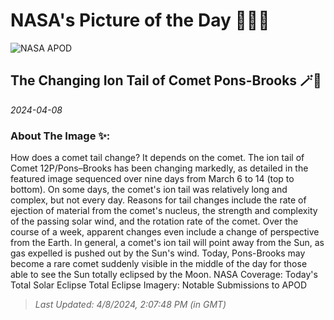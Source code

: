
# NASA's Picture of the Day 🧑‍🚀💫

  ![NASA APOD](https://apod.nasa.gov/apod/image/2404/Comet12pTails_ShengyuLi_3000.jpg)
  
  ## The Changing Ion Tail of Comet Pons-Brooks 🪄🌌
  
  _2024-04-08_
  
  ### About The Image ✨: 
  
  How does a comet tail change? It depends on the comet.  The ion tail of Comet 12P/Pons–Brooks has been changing markedly, as detailed in the featured image sequenced over nine days from March 6 to 14 (top to bottom).  On some days, the comet's ion tail was relatively long and complex, but not every day.  Reasons for tail changes include the rate of ejection of material from the comet's nucleus, the strength and complexity of the passing solar wind, and the rotation rate of the comet.  Over the course of a week, apparent changes even include a change of perspective from the Earth. In general, a comet's ion tail will point away from the Sun, as gas expelled is pushed out by the Sun's wind. Today, Pons-Brooks may become a rare comet suddenly visible in the middle of the day for those able to see the Sun totally eclipsed by the Moon.   NASA Coverage: Today's Total Solar Eclipse  Total Eclipse Imagery: Notable Submissions to APOD
  
  
  
  > _Last Updated: 4/8/2024, 2:07:48 PM (in GMT)_
  